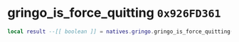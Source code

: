 # gringo_is_force_quitting `0x926FD361`

```lua
local result --[[ boolean ]] = natives.gringo.gringo_is_force_quitting()
```